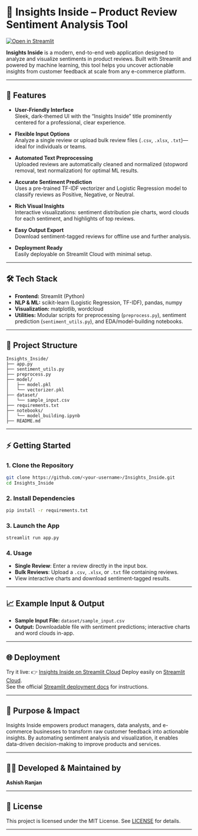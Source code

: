 # 🧠 Insights Inside – Product Review Sentiment Analysis Tool

[![Open in Streamlit](https://static.streamlit.io/badges/streamlit_badge_black_white.svg)](https://ashish6123-insights-inside-app-ewjx08.streamlit.app/)


**Insights Inside** is a modern, end-to-end web application designed to analyze and visualize sentiments in product reviews. Built with Streamlit and powered by machine learning, this tool helps you uncover actionable insights from customer feedback at scale from any 
e-commerce platform.

---

## 🚀 Features

- **User-Friendly Interface**  
  Sleek, dark-themed UI with the “Insights Inside” title prominently centered for a professional, clear experience.

- **Flexible Input Options**  
  Analyze a single review or upload bulk review files (`.csv`, `.xlsx`, `.txt`)—ideal for individuals or teams.

- **Automated Text Preprocessing**  
  Uploaded reviews are automatically cleaned and normalized (stopword removal, text normalization) for optimal ML results.

- **Accurate Sentiment Prediction**  
  Uses a pre-trained TF-IDF vectorizer and Logistic Regression model to classify reviews as Positive, Negative, or Neutral.

- **Rich Visual Insights**  
  Interactive visualizations: sentiment distribution pie charts, word clouds for each sentiment, and highlights of top reviews.

- **Easy Output Export**  
  Download sentiment-tagged reviews for offline use and further analysis.

- **Deployment Ready**  
  Easily deployable on Streamlit Cloud with minimal setup.

---

## 🛠️ Tech Stack

- **Frontend:** Streamlit (Python)
- **NLP & ML:** scikit-learn (Logistic Regression, TF-IDF), pandas, numpy
- **Visualization:** matplotlib, wordcloud
- **Utilities:** Modular scripts for preprocessing (`preprocess.py`), sentiment prediction (`sentiment_utils.py`), and EDA/model-building notebooks.

---

## 📁 Project Structure

```
Insights_Inside/
├── app.py
├── sentiment_utils.py
├── preprocess.py
├── model/
│   ├── model.pkl
│   └── vectorizer.pkl
├── dataset/
│   └── sample_input.csv
├── requirements.txt
├── notebooks/
│   └── model_building.ipynb
├── README.md
```

---

## ⚡ Getting Started

### 1. Clone the Repository

```bash
git clone https://github.com/<your-username>/Insights_Inside.git
cd Insights_Inside
```

### 2. Install Dependencies

```bash
pip install -r requirements.txt
```

### 3. Launch the App

```bash
streamlit run app.py
```

### 4. Usage

- **Single Review**: Enter a review directly in the input box.
- **Bulk Reviews**: Upload a `.csv`, `.xlsx`, or `.txt` file containing reviews.
- View interactive charts and download sentiment-tagged results.

---

## 📈 Example Input & Output

- **Sample Input File:** `dataset/sample_input.csv`
- **Output:** Downloadable file with sentiment predictions; interactive charts and word clouds in-app.

---

## 🌐 Deployment

Try it live: 👉 [Insights Inside on Streamlit Cloud](https://ashish6123-insights-inside-app-ewjx08.streamlit.app/)
Deploy easily on [Streamlit Cloud](https://streamlit.io/cloud).  
See the official [Streamlit deployment docs](https://docs.streamlit.io/streamlit-community-cloud/deploy-your-app) for instructions.

---

## 🎯 Purpose & Impact

Insights Inside empowers product managers, data analysts, and e-commerce businesses to transform raw customer feedback into actionable insights. By automating sentiment analysis and visualization, it enables data-driven decision-making to improve products and services.

---

## 👨‍💻 Developed & Maintained by

**Ashish Ranjan**

---

## 📄 License

This project is licensed under the MIT License. See [LICENSE](LICENSE) for details.

---
